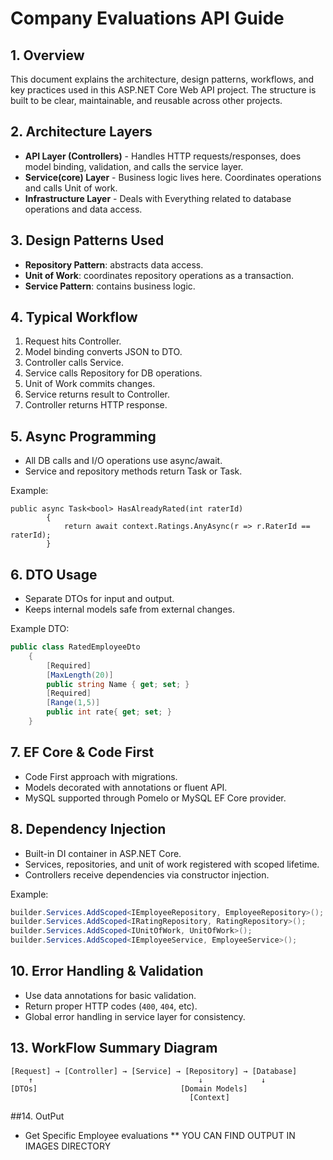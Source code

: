 ﻿# Company Evaluations API Guide

## 1. Overview
This document explains the architecture, design patterns, workflows, and key practices used in this ASP.NET Core Web API project. The structure is built to be clear, maintainable, and reusable across other projects.

## 2. Architecture Layers
* **API Layer (Controllers)** - Handles HTTP requests/responses, does model binding, validation, and calls the service layer.
* **Service(core) Layer** - Business logic lives here. Coordinates operations and calls Unit of work.
* **Infrastructure Layer** - Deals with Everything related to database operations and data access.

## 3. Design Patterns Used
* **Repository Pattern**: abstracts data access.
* **Unit of Work**: coordinates repository operations as a transaction.
* **Service Pattern**: contains business logic.

## 4. Typical Workflow
1. Request hits Controller.
2. Model binding converts JSON to DTO.
3. Controller calls Service.
5. Service calls Repository for DB operations.
6. Unit of Work commits changes.
7. Service returns result to Controller.
8. Controller returns HTTP response.

## 5. Async Programming
* All DB calls and I/O operations use async/await.
* Service and repository methods return Task or Task<T>.

Example:
```
public async Task<bool> HasAlreadyRated(int raterId)
        {
            return await context.Ratings.AnyAsync(r => r.RaterId == raterId);
        }
```

## 6. DTO Usage
* Separate DTOs for input and output.
* Keeps internal models safe from external changes.

Example DTO:
```csharp
public class RatedEmployeeDto
    {
        [Required]
        [MaxLength(20)]
        public string Name { get; set; }
        [Required]
        [Range(1,5)]
        public int rate{ get; set; }
    }
```

## 7. EF Core & Code First
* Code First approach with migrations.
* Models decorated with annotations or fluent API.
* MySQL supported through Pomelo or MySQL EF Core provider.

## 8. Dependency Injection
* Built-in DI container in ASP.NET Core.
* Services, repositories, and unit of work registered with scoped lifetime.
* Controllers receive dependencies via constructor injection.

Example:
```csharp
builder.Services.AddScoped<IEmployeeRepository, EmployeeRepository>();
builder.Services.AddScoped<IRatingRepository, RatingRepository>();
builder.Services.AddScoped<IUnitOfWork, UnitOfWork>();
builder.Services.AddScoped<IEmployeeService, EmployeeService>();
```


## 10. Error Handling & Validation
* Use data annotations for basic validation.
* Return proper HTTP codes (`400`, `404`, etc).
* Global error handling in service layer  for consistency.


## 13. WorkFlow Summary Diagram
```
[Request] → [Controller] → [Service] → [Repository] → [Database]
    ↑                                     ↓             ↓
[DTOs]                                [Domain Models]
                                        [Context]
``` 

##14. OutPut

* Get Specific Employee evaluations
** YOU CAN FIND OUTPUT IN IMAGES DIRECTORY
